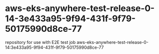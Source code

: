 # aws-eks-anywhere-test-release-0-14-3e433a95-9f94-431f-9f79-50175990d8ce-77
repository for use with E2E test job aws-eks-anywhere-test-release-0-14:3e433a95-9f94-431f-9f79-50175990d8ce-77
